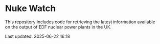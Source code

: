 # Nuke Watch

This repository includes code for retrieving the latest information available on the output of EDF nuclear power plants in the UK.

Last updated: 2025-06-22 16:18